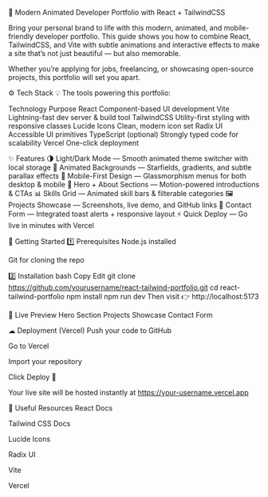 🚀 Modern Animated Developer Portfolio with React + TailwindCSS

Bring your personal brand to life with this modern, animated, and mobile-friendly developer portfolio.
This guide shows you how to combine React, TailwindCSS, and Vite with subtle animations and interactive effects to make a site that’s not just beautiful — but also memorable.

Whether you’re applying for jobs, freelancing, or showcasing open-source projects, this portfolio will set you apart.

⚙️ Tech Stack
💡 The tools powering this portfolio:

Technology	Purpose
React	Component-based UI development
Vite	Lightning-fast dev server & build tool
TailwindCSS	Utility-first styling with responsive classes
Lucide Icons	Clean, modern icon set
Radix UI	Accessible UI primitives
TypeScript (optional)	Strongly typed code for scalability
Vercel	One-click deployment

✨ Features
🌗 Light/Dark Mode — Smooth animated theme switcher with local storage
🎇 Animated Backgrounds — Starfields, gradients, and subtle parallax effects
📱 Mobile-First Design — Glassmorphism menus for both desktop & mobile
💬 Hero + About Sections — Motion-powered introductions & CTAs
📊 Skills Grid — Animated skill bars & filterable categories
🖼 Projects Showcase — Screenshots, live demo, and GitHub links
📨 Contact Form — Integrated toast alerts + responsive layout
⚡ Quick Deploy — Go live in minutes with Vercel

🏁 Getting Started
1️⃣ Prerequisites
Node.js installed

Git for cloning the repo

2️⃣ Installation
bash
Copy
Edit
git clone https://github.com/yourusername/react-tailwind-portfolio.git
cd react-tailwind-portfolio
npm install
npm run dev
Then visit 👉 http://localhost:5173

📸 Live Preview
Hero Section	Projects Showcase	Contact Form

☁ Deployment (Vercel)
Push your code to GitHub

Go to Vercel

Import your repository

Click Deploy 🚀

Your live site will be hosted instantly at https://your-username.vercel.app

🔗 Useful Resources
React Docs

Tailwind CSS Docs

Lucide Icons

Radix UI

Vite

Vercel

